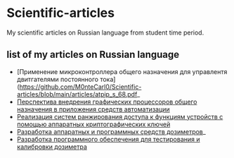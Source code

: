 # Scientific-articles

My scientific articles on Russian language from student time period.

## list of my articles on Russian language

 - [Применение микроконтроллера общего назначения для управлентя двитгателями постоянного тока](https://github.com/M0nteCarl0/Scientific-articles/blob/main/articles/atpip_s_68.pdf_
 - [Перспектива внедрения графических процессоров общего назначения в приложения средств автоматизации](https://github.com/M0nteCarl0/Scientific-articles/blob/main/articles/atpip_s_107.pdf)
 - [Реализация систем ранжирования доступа к функциям устройств с помощью аппаратных криптографических ключей](https://github.com/M0nteCarl0/Scientific-articles/blob/main/articles/atpip_s_127.pdf)
 - [Разработка аппаратных и программных средств дозиметров](https://github.com/M0nteCarl0/Scientific-articles/blob/main/articles/atpip_s_135.pdf)_
 - [Разработка программного обеспечения для тестирования и калибровки дозиметра](https://github.com/M0nteCarl0/Scientific-articles/blob/main/articles/atpip_s_151.pdf)